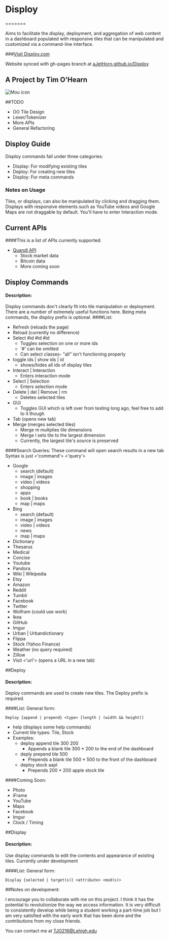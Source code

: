 # Disploy
=======

Aims to facilitate the display, deployment, and aggregation of web content in a dashboard populated with responsive tiles that can be manipulated and customized via a command-line interface.


###[Visit Disploy.com](Disploy.com)

Website synced with gh-pages branch at [aJetHorn.github.io/Disploy](aJetHorn.github.io/Disploy)

## A Project by Tim O'Hearn

![Mou icon](https://avatars3.githubusercontent.com/u/3619262?v=2&s=180)

##TODO

* OO Tile Design
* Lexer/Tokenizer
* More APIs
* General Refactoring

## Disploy Guide

Disploy commands fall under three categories: 

* Display: For modifying existing tiles
* Deploy: For creating new tiles
* Disploy: For meta commands

### Notes on Usage

Tiles, or displays, can also be manipulated by clicking and dragging them. Displays with responsive elements such as YouTube videos and Google Maps are not draggable by default. You'll have to enter Interaction mode.

## Current APIs
####This is a list of APIs currently supported:

* [Quandl API](https://www.quandl.com/>)
	* Stock market data
	* Bitcoin data
	* More coming soon

## Disploy Commands
#### Description:
Disploy commands don't clearly fit into tile manipulation or deployment. There are a number of extremely useful functions here. Being meta commands, the disploy prefix is optional.
####List:

* Refresh (reloads the page)
* Reload (currently no difference)
* Select #id #id #id
	* Toggles selection on one or more ids
	* '#' can be omitted
	* Can select classes- "all" isn't functioning properly
* toggle ids | show ids | id
	* shows/hides all ids of display tiles
* Interact | Interaction
	* Enters interaction mode
* Select | Selection 	
	* Enters selection mode
* Delete | del | Remove | rm
	* Deletes selected tiles 
* GUI
	* Toggles GUI which is left over from testing long ago, feel free to add to it though
* Tab (opens new tab)
* Merge (merges selected tiles)
	* Merge m multplies tile dimensions
	* Merge l sets tile to the largest dimension 
	* Currently, the largest tile's source is preserved

####Search Queries:
These command will open search results in a new tab
Syntax is just <'command'> <'query'>

* Google
	* search (default)
	* image | images
	* video | videos
	* shopping
	* apps
	* book | books
	* map | maps
* Bing
	* search (default)
	* image | images
	* video | videos
	* news
	* map | maps
* Dictionary
* Thesarus
* Medical
* Concise
* Youtube
* Pandora
* Wiki | Wikipedia
* Etsy
* Amazon
* Reddit
* Tumblr
* Facebook
* Twitter
* Wolfram (could use work)
* Ikea
* GitHub
* Imgur
* Urban | Urbandictionary
* Flippa
* Stock (Yahoo Finance)
* Weather (no query required)
* Zillow
* Visit <'url'> (opens a URL in a new tab)

##Deploy
#### Description:
Deploy commands are used to create new tiles. The Deploy prefix is required.

####List:
General form: 

	Deploy {append | prepend} <type> [length | (width && height)]

* help (displays some help commands)
* Current tile types: Tile, Stock
* Examples:
	* deploy append tile 300 200
		* Appends a blank tile 300 * 200 to the end of the dashboard
	* deply prepend tile 500
		* Prepends a blank tile 500 * 500 to the front of the dashboard
	* deploy stock aapl 
		* Prepends 200 * 200 apple stock tile
		
####Coming Soon:

* Photo
* iFrame
* YouTube
* Maps
* Facebook
* Imgur
* Clock / Timing

##Display
#### Description:
Use display commands to edit the contents and appearance of existing tiles. Currently under development

####List:
General form:

	Display {selected | target(s)} <attribute> <mod(s)>
	
##Notes on development:

I encourage you to collaborate with me on this project. I think it has the potential to revolutionize the way we access information. It is very difficult to consistently develop while being a student working a part-time job but I am very satisfied with the early work that has been done and the contributions from my close friends. 

You can contact me at TJO216@Lehigh.edu